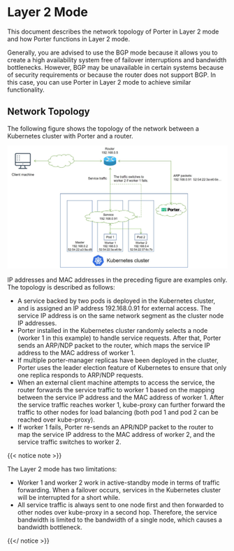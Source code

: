 # Layer 2 Mode

This document describes the network topology of Porter in Layer 2 mode and how Porter functions in Layer 2 mode.

Generally, you are advised to use the BGP mode because it allows you to create a high availability system free of failover interruptions and bandwidth bottlenecks. However, BGP may be unavailable in certain systems because of security requirements or because the router does not support BGP. In this case, you can use Porter in Layer 2 mode to achieve similar functionality.

## Network Topology

The following figure shows the topology of the network between a Kubernetes cluster with Porter and a router.

![porter-layer-2-topology](./img/layer-2-mode/porter-layer-2-topology.jpg)

IP addresses and MAC addresses in the preceding figure are examples only. The topology is described as follows:

* A service backed by two pods is deployed in the Kubernetes cluster, and is assigned an IP address 192.168.0.91 for external access. The service IP address is on the same network segment as the cluster node IP addresses.
* Porter installed in the Kubernetes cluster randomly selects a node (worker 1 in this example) to handle service requests. After that, Porter sends an ARP/NDP packet to the router, which maps the service IP address to the MAC address of worker 1.
* If multiple porter-manager replicas have been deployed in the cluster, Porter uses the leader election feature of Kubernetes to ensure that only one replica responds to ARP/NDP requests. 
* When an external client machine attempts to access the service, the router forwards the service traffic to worker 1 based on the mapping between the service IP address and the MAC address of worker 1. After the service traffic reaches worker 1, kube-proxy can further forward the traffic to other nodes for load balancing (both pod 1 and pod 2 can be reached over kube-proxy).
* If worker 1 fails, Porter re-sends an APR/NDP packet to the router to map the service IP address to the MAC address of worker 2, and the service traffic switches to worker 2.

{{< notice note >}}

The Layer 2 mode has two limitations:

* Worker 1 and worker 2 work in active-standby mode in terms of traffic forwarding. When a failover occurs, services in the Kubernetes cluster will be interrupted for a short while.
* All service traffic is always sent to one node first and then forwarded to other nodes over kube-proxy in a second hop. Therefore, the service bandwidth is limited to the bandwidth of a single node, which causes a bandwidth bottleneck.

{{</ notice >}}
